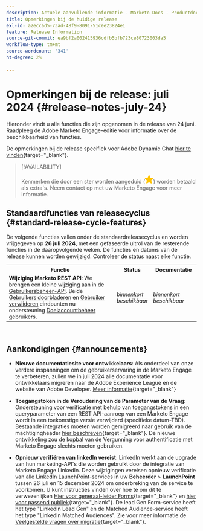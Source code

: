 ```yaml
---
description: Actuele aanvullende informatie - Marketo Docs - Productdocumentatie
title: Opmerkingen bij de huidige release
exl-id: a2eccad5-73ad-48f9-8091-51cee23824e1
feature: Release Information
source-git-commit: ea9bf2a002415936cdfb5bfb723ce80723003da5
workflow-type: tm+mt
source-wordcount: '341'
ht-degree: 2%

---
```


# Opmerkingen bij de release: juli 2024 {#release-notes-july-24}

Hieronder vindt u alle functies die zijn opgenomen in de release van 24 juni. Raadpleeg de Adobe Marketo Engage-editie voor informatie over de beschikbaarheid van functies.

De opmerkingen bij de release specifiek voor Adobe Dynamic Chat [hier te vinden](/help/marketo/release-notes/dynamic-chat.md){target="_blank"}.

>[!AVAILABILITY]
>
>Kenmerken die door een ster worden aangeduid (![ster](assets/yellow-star.png)) worden betaald als extra&#39;s. Neem contact op met uw Marketo Engage voor meer informatie.

## Standaardfuncties van releasecyclus {#standard-release-cycle-features}

De volgende functies vallen onder de standaardreleasecyclus en worden vrijgegeven op **26 juli 2024**, met een gefaseerde uitrol van de resterende functies in de daaropvolgende weken. De functies en datums van de release kunnen worden gewijzigd. Controleer de status naast elke functie.

<table style="table-layout:auto"> 
 <tbody> 
  <tr> 
   <th style="width:65%">Functie</th> 
   <th style="width:10%">Status</th>
   <th style="width:25%">Documentatie</th>
  </tr>
     <tr> 
   <td><strong>Wijziging Marketo REST API</strong>: We brengen een kleine wijziging aan in de <a href="https://developers.marketo.com/rest-api/user-management/">Gebruikersbeheer-API</a>. Beide <a href="https://developers.marketo.com/rest-api/user-management/#browse_users">Gebruikers doorbladeren</a> en <a href="https://developers.marketo.com/rest-api/user-management/#delete_user">Gebruiker verwijderen</a> eindpunten nu ondersteuning <a href="/help/marketo/product-docs/target-account-management/setup-tam/target-account-management-overview.md">Doelaccountbeheer</a> gebruikers.</td> 
   <td><i>binnenkort beschikbaar</i></td>
   <td><i>binnenkort beschikbaar</i></td>
  </tr>
 </tbody> 
</table>
<br/>

## Aankondigingen {#announcements}

* **Nieuwe documentatiesite voor ontwikkelaars**: Als onderdeel van onze verdere inspanningen om de gebruikerservaring in de Marketo Engage te verbeteren, zullen we in juli 2024 alle documentatie voor ontwikkelaars migreren naar de Adobe Experience League en de website van Adobe Developer. [Meer informatie](https://nation.marketo.com/t5/employee-blogs/new-developer-documentation-website/ba-p/351055){target="_blank"}

* **Toegangstoken in de Veroudering van de Parameter van de Vraag**: Ondersteuning voor verificatie met behulp van toegangstokens in een queryparameter van een REST API-aanroep van een Marketo Engage wordt in een toekomstige versie verwijderd (specifieke datum-TBD). Bestaande integraties moeten worden gemigreerd naar gebruik van de machtigingheader [hier beschreven](https://developers.marketo.com/rest-api/authentication/){target="_blank"}. De nieuwe ontwikkeling zou de kopbal van de Vergunning voor authentificatie met Marketo Engage slechts moeten gebruiken.

* **Opnieuw verifiëren van linkedIn vereist**: LinkedIn werkt aan de upgrade van hun marketing-API&#39;s die worden gebruikt door de integratie van Marketo Engage LinkedIn. Deze wijzigingen vereisen opnieuw verificatie van alle LinkedIn LaunchPoint-services in uw **Beheerder** > **LaunchPoint** tussen 26 juli en 15 december 2024 om onderbreking van de service te voorkomen. U kunt instructies vinden over hoe te om dit te verwezenlijken [Hier voor generaal-leider Forms](/help/marketo/product-docs/demand-generation/social/social-functions/set-up-linkedin-lead-gen-forms.md){target="_blank"} en [hier voor passend publiek](/help/marketo/product-docs/demand-generation/ad-network-integrations/add-linkedin-matched-audiences-as-a-launchpoint-service.md){target="_blank"}. De lead Gen Form-service heeft het type &quot;LinkedIn Lead Gen&quot; en de Matched Audience-service heeft het type &quot;LinkedIn Matched Audiences&quot;. Zie voor meer informatie de [Veelgestelde vragen over migratie](https://nation.marketo.com/t5/employee-blogs/linkedin-re-authentication-required/ba-p/347794){target="_blank"}.
